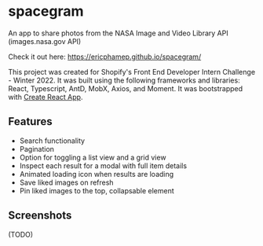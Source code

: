 # spacegram
An app to share photos from the NASA Image and Video Library API (images.nasa.gov API)

Check it out here: https://ericphamep.github.io/spacegram/

This project was created for Shopify's Front End Developer Intern Challenge - Winter 2022. It was built using the following frameworks and libraries: React, Typescript, AntD, MobX, Axios, and Moment. It was bootstrapped with [Create React App](https://github.com/facebook/create-react-app).

## Features

- Search functionality
- Pagination
- Option for toggling a list view and a grid view
- Inspect each result for a modal with full item details
- Animated loading icon when results are loading
- Save liked images on refresh
- Pin liked images to the top, collapsable element

## Screenshots

(TODO)